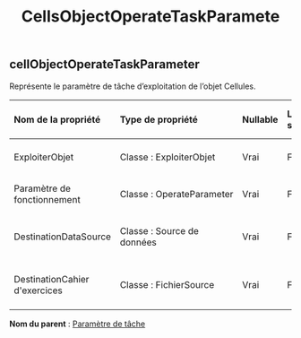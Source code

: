 ﻿---
title: CellsObjectOperateTaskParamete
second_title: Aspose.Cells Cloud Documen
type: docs
url: /fr/specification/model/cellsobjectoperatetaskparameter/
description: "Aspose.Cells Spécification du modèle cloud : CellsObjectOperateTaskParameter. Gérez sans effort Excel et d'autres feuilles de calcul avec des fonctionnalités telles que l'ouverture, la génération, l'édition, le fractionnement, la fusion, la comparaison et la conversion."
kwords: Excel, Office, feuille de calcul, Cloud REST API, CellsObjectOperateTaskParameter
weight: 50
---
## **cellObjectOperateTaskParameter**

 Représente le paramètre de tâche d’exploitation de l’objet Cellules.

| Nom de la propriété| Type de propriété| Nullable| Lecture seulement| Valeur par défaut| Description|
|:- |:- |:- |:- |:- |:- |
| ExploiterObjet| Classe : ExploiterObjet| Vrai| FAUX|| Représente le fonctionnement d'un objet.|
| Paramètre de fonctionnement| Classe : OperateParameter| Vrai| FAUX||Représente le paramètre de fonctionnement.|
| DestinationDataSource| Classe : Source de données| Vrai| FAUX|| Représente la source de données de destination.|
| DestinationCahier d'exercices| Classe : FichierSource| Vrai| FAUX|| Représente la source de données de destination.|

**Nom du parent** : [Paramètre de tâche](/specification/model/taskparameter)

